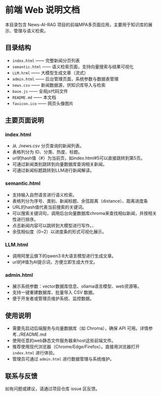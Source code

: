 # 前端 Web 说明文档

本目录包含 News-AI-RAG 项目的前端MPA多页面应用，主要用于知识库的展示、管理与语义检索。

## 目录结构

- `index.html`      —— 完整新闻分页列表
- `semantic.html`   —— 语义检索页面，支持向量搜索与结果可视化
- `LLM.hrml`        —— 大模型生成文章（流式）
- `admin.html`      —— 后台管理页面，系统参数与数据表管理
- `news.csv`        —— 新闻数据源，供知识库导入与检索
- `base.js`         —— 全局js代码文件
- `README.md`       —— 本文档
- `favicon.ico`     —— 网页头像图片

## 主要页面说明

### index.html

- 从 ./news.csv 分页查询的新闻列表。
- 表格列分为 ID、分类、热度、标题。
- url的hash值（#）为当前页，如index.html#5可以直接跳转到第5页。
- 可通过新闻类别跳转到向量数据库查询相关新闻。
- 可通过新闻标题跳转到LLM进行新闻解读。

### semantic.html

- 支持输入自然语言进行语义检索。
- 表格列分为序号、类别、新闻标题、余弦距离（distance）、距离进度条
- URL的hash值代表当前搜索的关键词。
- 可以搜索关键词句，调用后台向量数据库chroma来查找相似新闻，并按相关性进行排序。
- 点击新闻内容可以跳转到大模型进行写作。、
- 余弦相似度（0~2）以进度条的形式可视化展示。

### LLM.html

- 调用阿里云旗下的qwen3:8大语言模型进行生成文章。
- url的#值为AI提示词，方便立即生成大作文。

### admin.html

- 展示系统参数：vector数据库信息、ollama语言模型、web资源等。
- 支持一键重建数据库、批量导入 CSV 数据。
- 便于开发者或管理员维护系统、监控数据。

## 使用说明

- 需要先启动后端服务与向量数据库（如 Chroma），确保 API 可用。详情参考../README.md
- 使用任意的web静态文件服务器来host这些前端文件。
- 推荐使用现代浏览器（Chrome/Edge/Firefox）。直接用浏览器打开 `index.html` 进行体验。
- 管理员可通过 `admin.html` 进行数据管理与系统维护。

## 联系与反馈

如有问题或建议，请通过项目仓库 issue 区反馈。
